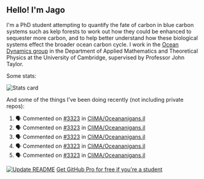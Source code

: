 ## Hello! I'm Jago

I'm a PhD student attempting to quantify the fate of carbon in blue carbon systems such as kelp forests to work out how they could be enhanced to sequester more carbon, and to help better understand how these biological systems effect the broader ocean carbon cycle. I work in the <a href="https://www.damtp.cam.ac.uk/user/jrt51/" class="emph">Ocean Dynamics group</a> in the Department of Applied Mathematics and Theoretical Physics at the University of Cambridge, supervised by Professor John Taylor.

Some stats:
<!--
![](https://raw.githubusercontent.com/jagoosw/jagoosw/main/profile-summary-card-output/nord_dark/0-profile-details.svg)
![](https://raw.githubusercontent.com/jagoosw/jagoosw/main/profile-summary-card-output/nord_dark/3-stats.svg)
![](https://raw.githubusercontent.com/jagoosw/jagoosw/main/profile-summary-card-output/nord_dark/4-productive-time.svg)
-->
![Stats card](https://github-readme-stats.vercel.app/api?username=jagoosw&count_private=true&show_icons=true&theme=transparent&hide_title=true&rank_icon=percentile&show=reviews)

And some of the things I've been doing recently (not including private repos):
<!--START_SECTION:activity-->
1. 🗣 Commented on [#3323](https://github.com/CliMA/Oceananigans.jl/pull/3323#issuecomment-1757404773) in [CliMA/Oceananigans.jl](https://github.com/CliMA/Oceananigans.jl)
2. 🗣 Commented on [#3323](https://github.com/CliMA/Oceananigans.jl/pull/3323#issuecomment-1757338739) in [CliMA/Oceananigans.jl](https://github.com/CliMA/Oceananigans.jl)
3. 🗣 Commented on [#3323](https://github.com/CliMA/Oceananigans.jl/pull/3323#issuecomment-1756080047) in [CliMA/Oceananigans.jl](https://github.com/CliMA/Oceananigans.jl)
4. 🗣 Commented on [#3323](https://github.com/CliMA/Oceananigans.jl/pull/3323#issuecomment-1756073240) in [CliMA/Oceananigans.jl](https://github.com/CliMA/Oceananigans.jl)
5. 🗣 Commented on [#3323](https://github.com/CliMA/Oceananigans.jl/pull/3323#issuecomment-1755972885) in [CliMA/Oceananigans.jl](https://github.com/CliMA/Oceananigans.jl)
<!--END_SECTION:activity-->


[![Update README](https://github.com/jagoosw/jagoosw/actions/workflows/update-readme.yml/badge.svg)](https://github.com/jagoosw/jagoosw/actions/workflows/update-readme.yml)
[Get GitHub Pro for free if you're a student](https://education.github.com/pack)

